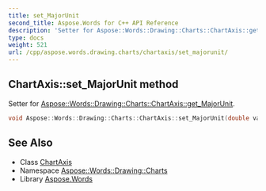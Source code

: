 ```yaml
---
title: set_MajorUnit
second_title: Aspose.Words for C++ API Reference
description: 'Setter for Aspose::Words::Drawing::Charts::ChartAxis::get_MajorUnit.'
type: docs
weight: 521
url: /cpp/aspose.words.drawing.charts/chartaxis/set_majorunit/
---
```

## ChartAxis::set_MajorUnit method


Setter for [Aspose::Words::Drawing::Charts::ChartAxis::get_MajorUnit](../get_majorunit/).

```cpp
void Aspose::Words::Drawing::Charts::ChartAxis::set_MajorUnit(double value)
```

## See Also

* Class [ChartAxis](../)
* Namespace [Aspose::Words::Drawing::Charts](../../)
* Library [Aspose.Words](../../../)
